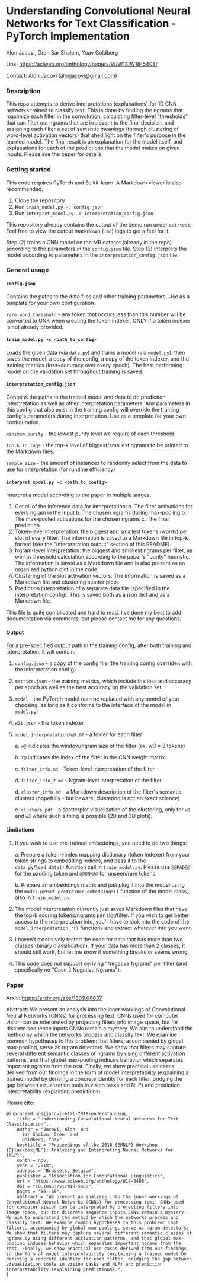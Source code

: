 # Understanding Convolutional Neural Networks for Text Classification - PyTorch Implementation

Alon Jacovi, Oren Sar Shalom, Yoav Goldberg

Link: https://aclweb.org/anthology/papers/W/W18/W18-5408/

Contact: Alon Jacovi (alonjacovi@gmail.com)

### Description

This repo attempts to derive interpretations (explanations) for 1D CNN networks trained to classify text. This is done by finding the ngrams that maximize each filter in the convolution, calculating filter-level "thresholds" that can filter out ngrams that are irrelevant to the final decision, and assigning each filter a set of semantic meanings (through clustering of word-level activation vectors) that shed light on the filter's purpose in the learned model. The final result is an explanation for the model itself, and explanations for each of the predictions that the model makes on given inputs. Please see the paper for details.

### Getting started

This code requires PyTorch and Scikit-learn. A Markdown viewer is also recommended.

1. Clone the repository
2. Run `train_model.py -c config.json`
3. Run `interpret_model.py -c interpretation_config.json`

This repository already contains the output of the demo run under `out/test`. Feel free to view the output markdown (`.md`) logs to get a feel for it.

Step (2) trains a CNN model on the MR dataset (already in the repo) according to the parameters in the `config.json` file. Step (3) interprets the model according to parameters in the `interpretation_config.json` file.

### General usage

#### `config.json` 
Contains the paths to the data files and other training parameters. Use as a template for your own configuration.

`rare_word_threshold` - any token that occurs less than this number will be converted to UNK when creating the token indexer, ONLY if a token indexer is not already provided.

#### `train_model.py -c <path_to_config>`
Loads the given data (via `data.py`) and trains a model (via `model.py`), then saves the model, a copy of the config, a copy of the token indexer, and the training metrics (loss+accuracy over every epoch). The best performing model on the validation set throughout training is saved.

#### `interpretation_config.json` 
Contains the paths to the trained model and data to do prediction interpretation as well as other interpretation parameters. Any parameters in this config that also exist in the training config will override the training config's parameters during interpretation. Use as a template for your own configuration.

`minimum_purity` - the lowest purity level we require of each threshold.

`top_k_in_logs` - the top-k level of biggest/smallest ngrams to be printed to the Markdown files.

`sample_size` - the amount of instances to randomly select from the data to use for interpretation (for runtime efficiency)

#### `interpret_model.py -c <path_to_config>`
Interpret a model according to the paper in multiple stages:

1. Get all of the inference data for interpretation:
    a. The filter activations for every ngram in the input
    b. The chosen ngrams during max-pooling
    b. The max-pooled activations for the chosen ngrams
    c. The final prediction
2. Token-level interpretation: the biggest and smallest tokens (words) per slot of every filter. The information is saved to a Markdown file in top-k format (see the "interpretation output" section of this README).
3. Ngram-level interpretation: the biggest and smallest ngrams per filter, as well as threshold calculation according to the paper's "purity" heuristic. The information is saved as a Markdown file and is also present as an organized python dict in the code.
4. Clustering of the slot activation vectors. The information is saved as a Markdown file and clustering scatter plots.
5. Prediction interpretation of a separate data file (specified in the interpretation config). This is saved both as a json dict and as a Markdown file.

This file is quite complicated and hard to read. I've done my best to add documentation via comments, but please contact me for any questions.

#### Output
For a pre-specified output path in the training config, after both training and interpretation, it will contain:

1. `config.json` - a copy of the config file (the training config overriden with the interpretation config)
2. `metrics.json` - the training metrics, which include the loss and accuracy per epoch as well as the best accuracy on the validation set.
3. `model` - the PyTorch model (can be replaced with any model of your choosing, as long as it conforms to the interface of the model in `model.py`)
4. `w2i.json` - the token indexer
5. `model_interpretation/w@.f@` - a folder for each filter

    a. `w@` indicates the window/ngram size of the filter (ex. w3 = 3 tokens)
    
    b. `f@` indicates the index of the filter in the CNN weight matrix
    
    c. `filter_info.md` - Token-level interpretation of the filter
    
    d. `filter_info_2.md` - Ngram-level interpretation of the filter
    
    d. `cluster_info.md` - a Markdown description of the filter's semantic clusters (hopefully - but beware, clustering is not an exact science)
    
    e. `clusters.pdf` - a scatterplot visualization of the clustering, only for `w2` and `w3` where such a thing is possible (2D and 3D plots).

#### Limitations

1. If you wish to use pre-trained embeddings, you need to do two things:

    a. Prepare a token->index mapping dictionary (token indexer) from your token strings to embedding indices, and pass it to the `data.py`/`load_data()` function call in `train_model.py`. Please use `@@PAD@@` for the padding token and `@@UNK@@` for unseen/rare tokens.

    b. Prepare an embeddings matrix and just plug it into the model using the `model.py`/`set_pretrained_embeddings()` function of the model class, also in `train_model.py`.
    
2. The model interpretation currently just saves Markdown files that have the top-k scoring tokens/ngrams per slot/filter. If you wish to get better access to the interpretation info, you'll have to look into the code of the `model_interpretation_?()` functions and extract whatever info you want.

3. I haven't extensively tested the code for data that has more than two classes (binary classification). If your data has more than 2 classes, it should still work, but let me know if something breaks or seems wrong.

4. This code does not support deriving "Negative Ngrams" per filter (and specifically no "Case 2 Negative Ngrams").

### Paper

Arxiv: https://arxiv.org/abs/1809.08037

Abstract: We present an analysis into the inner workings of Convolutional Neural Networks (CNNs) for processing text. CNNs used for computer vision can be interpreted by projecting filters into image space, but for discrete sequence inputs CNNs remain a mystery. We aim to understand the method by which the networks process and classify text. We examine common hypotheses to this problem: that filters, accompanied by global max-pooling, serve as ngram detectors. We show that filters may capture several different semantic classes of ngrams by using different activation patterns, and that global max-pooling induces behavior which separates important ngrams from the rest. Finally, we show practical use cases derived from our findings in the form of model interpretability (explaining a trained model by deriving a concrete identity for each filter, bridging the gap between visualization tools in vision tasks and NLP) and prediction interpretability (explaining predictions).

Please cite:
```
@inproceedings{jacovi-etal-2018-understanding,
    title = "Understanding Convolutional Neural Networks for Text Classification",
    author = "Jacovi, Alon  and
      Sar Shalom, Oren  and
      Goldberg, Yoav",
    booktitle = "Proceedings of the 2018 {EMNLP} Workshop {B}lackbox{NLP}: Analyzing and Interpreting Neural Networks for {NLP}",
    month = nov,
    year = "2018",
    address = "Brussels, Belgium",
    publisher = "Association for Computational Linguistics",
    url = "https://www.aclweb.org/anthology/W18-5408",
    doi = "10.18653/v1/W18-5408",
    pages = "56--65",
    abstract = "We present an analysis into the inner workings of Convolutional Neural Networks (CNNs) for processing text. CNNs used for computer vision can be interpreted by projecting filters into image space, but for discrete sequence inputs CNNs remain a mystery. We aim to understand the method by which the networks process and classify text. We examine common hypotheses to this problem: that filters, accompanied by global max-pooling, serve as ngram detectors. We show that filters may capture several different semantic classes of ngrams by using different activation patterns, and that global max-pooling induces behavior which separates important ngrams from the rest. Finally, we show practical use cases derived from our findings in the form of model interpretability (explaining a trained model by deriving a concrete identity for each filter, bridging the gap between visualization tools in vision tasks and NLP) and prediction interpretability (explaining predictions).",
}
```
